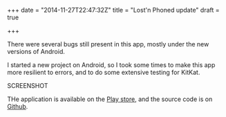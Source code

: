 +++
date = "2014-11-27T22:47:32Z"
title = "Lost'n Phoned update"
draft = true

+++

There were several bugs still present in this app, mostly under the new versions of Android.

I started a new project on Android, so I took some times to make this app more resilient to errors, and to do some extensive testing for KitKat.

SCREENSHOT

THe application is available on the [Play store](https://play.google.com/store/apps/details?id=com.smfandroid.smsbeacon), and the source code is on [Github](https://github.com/Blizarre/SMSBeacon).
